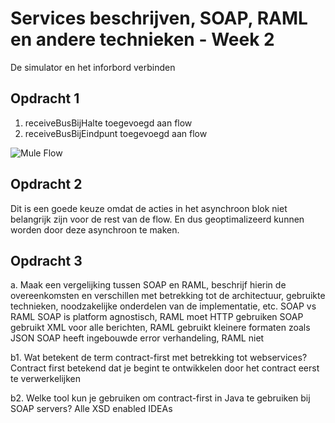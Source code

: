 # Services beschrijven, SOAP, RAML en andere technieken - Week 2
De simulator en het inforbord verbinden
## Opdracht 1
1. receiveBusBijHalte toegevoegd aan flow
2. receiveBusBijEindpunt toegevoegd aan flow

![Mule Flow](https://i.imgur.com/f36leCV.png)

## Opdracht 2
Dit is een goede keuze omdat de acties in het asynchroon blok niet belangrijk zijn voor de rest van de flow. En dus geoptimalizeerd kunnen worden door deze asynchroon te maken.

## Opdracht 3
a. Maak een vergelijking tussen SOAP en RAML, beschrijf hierin de overeenkomsten en verschillen met betrekking tot de architectuur, gebruikte technieken, noodzakelijke onderdelen van de implementatie, etc.
SOAP vs RAML
SOAP is platform agnostisch, RAML moet HTTP gebruiken
SOAP gebruikt XML voor alle berichten, RAML gebruikt kleinere formaten zoals JSON
SOAP heeft ingebouwde error verhandeling, RAML niet

b1. Wat betekent de term contract-first met betrekking tot webservices?
Contract first betekend dat je begint te ontwikkelen door het contract eerst te verwerkelijken

b2. Welke tool kun je gebruiken om contract-first in Java te gebruiken bij SOAP servers?
Alle XSD enabled IDEAs
